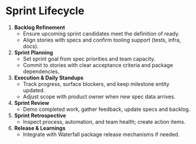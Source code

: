 # Sprint Lifecycle

1. **Backlog Refinement**
   - Ensure upcoming sprint candidates meet the definition of ready.
   - Align stories with specs and confirm tooling support (tests, infra, docs).
2. **Sprint Planning**
   - Set sprint goal from spec priorities and team capacity.
   - Commit to stories with clear acceptance criteria and package dependencies.
3. **Execution & Daily Standups**
   - Track progress, surface blockers, and keep milestone entity updated.
   - Adjust scope with product owner when new spec data arrives.
4. **Sprint Review**
   - Demo completed work, gather feedback, update specs and backlog.
5. **Sprint Retrospective**
   - Inspect process, automation, and team health; create action items.
6. **Release & Learnings**
   - Integrate with Waterfall package release mechanisms if needed.
